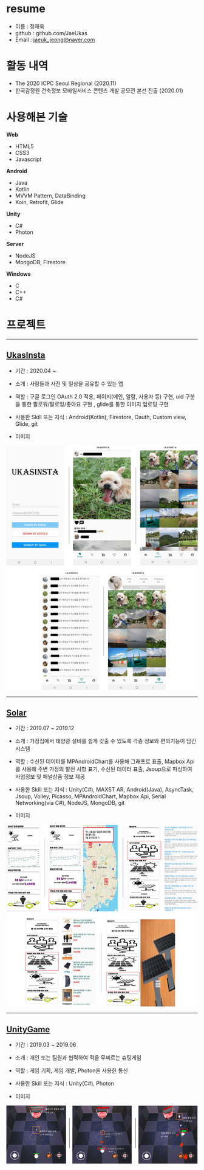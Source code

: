 # resume

* 이름 : 정재욱
* github : github.com/JaeUkas
* Email : jaeuk_jeong@naver.com

# 활동 내역
* The 2020 ICPC Seoul Regional (2020.11)
* 한국감정원 건축정보 모바일서비스 콘텐츠 개발 공모전 본선 진출 (2020.01)

# 사용해본 기술
__Web__
* HTML5
* CSS3
* Javascript

__Android__
* Java
* Kotlin
* MVVM Pattern, DataBinding
* Koin, Retrofit, Glide

__Unity__
* C#
* Photon 

__Server__
* NodeJS
* MongoDB, Firestore

__Windows__
* C
* C++
* C#

# 프로젝트

* * *
## [UkasInsta][link1]

[link1]: https://github.com/JaeUkas/UkasInsta

* 기간 : 2020.04 ~


* 소개 : 사람들과 사진 및 일상을 공유할 수 있는 앱


* 역할 : 구글 로그인 OAuth 2.0 적용, 페이지(메인, 알람, 사용자 등) 구현, uid 구분을 통한 팔로워/팔로잉/좋아요 구현 , glide를 통한 이미지 업로딩 구현


* 사용한 Skill 또는 지식 :  Android(Kotlin), Firestore, Oauth, Custom view, Glide, git


* 이미지

<div align=center>
  
![UkasInsta](https://github.com/JaeUkas/resume/blob/main/image/UkasInsta.png)
  
</div>

* * *
## [Solar][link2]

[link2]: https://github.com/renewalsolar/Solar

* 기간 : 2019.07 ~ 2019.12


* 소개 : 가정집에서 태양광 설비를 쉽게 갖출 수 있도록 각종 정보와 편의기능이 담긴 시스템


* 역할 : 수신된 데이터를 MPAndroidChart를 사용해 그래프로 표출, Mapbox Api를 사용해 주변 가정의 발전 사항 표기, 수신된 데이터 표출, Jsoup으로 파싱하여 사업정보 및 패널상품 정보 제공


* 사용한 Skill 또는 지식 : Unity(C#), MAXST AR, Android(Java), AsyncTask, Jsoup, Volley, Picasso, MPAndroidChart, Mapbox Api, Serial Networking(via C#), NodeJS, MongoDB, git


* 이미지

<div align=center>

![Solar](https://github.com/JaeUkas/resume/blob/main/image/solar.png)
  
</div>

* * *
## [UnityGame][link3]

[link3]: https://github.com/JaeUkas/UnityGame

* 기간 : 2019.03 ~ 2019.06


* 소개 : 개인 또는 팀원과 협력하여 적을 무찌르는 슈팅게임


* 역할 : 게임 기획, 게임 개발, Photon을 사용한 통신


* 사용한 Skill 또는 지식 : Unity(C#), Photon


* 이미지

<div align=center>
  
![Solar](https://github.com/JaeUkas/resume/blob/main/image/UnityGame.png)

</div>
